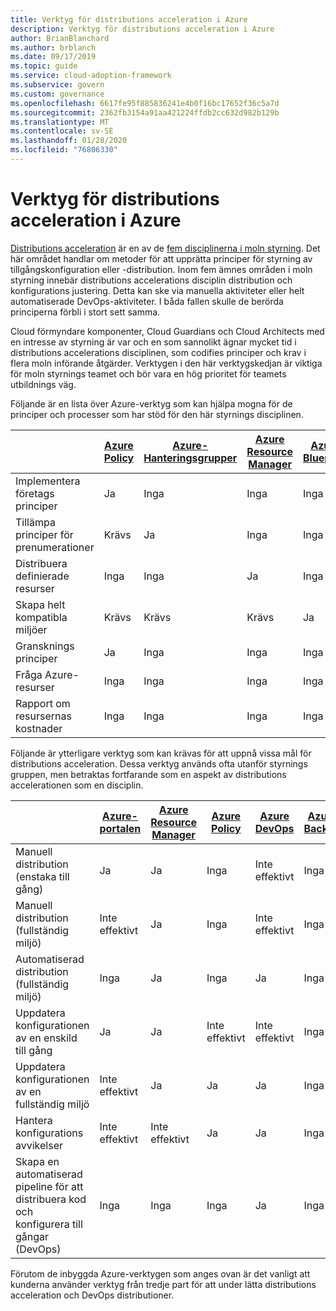 ```yaml
---
title: Verktyg för distributions acceleration i Azure
description: Verktyg för distributions acceleration i Azure
author: BrianBlanchard
ms.author: brblanch
ms.date: 09/17/2019
ms.topic: guide
ms.service: cloud-adoption-framework
ms.subservice: govern
ms.custom: governance
ms.openlocfilehash: 6617fe95f885836241e4b0f16bc17652f36c5a7d
ms.sourcegitcommit: 2362fb3154a91aa421224ffdb2cc632d982b129b
ms.translationtype: MT
ms.contentlocale: sv-SE
ms.lasthandoff: 01/28/2020
ms.locfileid: "76806330"
---
```

# <a name="deployment-acceleration-tools-in-azure"></a>Verktyg för distributions acceleration i Azure

[Distributions acceleration](./index.md) är en av de [fem disciplinerna i moln styrning](../governance-disciplines.md). Det här området handlar om metoder för att upprätta principer för styrning av tillgångskonfiguration eller -distribution. Inom fem ämnes områden i moln styrning innebär distributions accelerations disciplin distribution och konfigurations justering. Detta kan ske via manuella aktiviteter eller helt automatiserade DevOps-aktiviteter. I båda fallen skulle de berörda principerna förbli i stort sett samma.

Cloud förmyndare komponenter, Cloud Guardians och Cloud Architects med en intresse av styrning är var och en som sannolikt ägnar mycket tid i distributions accelerations disciplinen, som codifies principer och krav i flera moln införande åtgärder. Verktygen i den här verktygskedjan är viktiga för moln styrnings teamet och bör vara en hög prioritet för teamets utbildnings väg.

Följande är en lista över Azure-verktyg som kan hjälpa mogna för de principer och processer som har stöd för den här styrnings disciplinen.

|  | [Azure Policy](https://docs.microsoft.com/azure/governance/policy/overview) | [Azure-Hanteringsgrupper](https://docs.microsoft.com/azure/governance/management-groups) | [Azure Resource Manager](https://docs.microsoft.com/azure/azure-resource-manager/resource-group-overview) | [Azure Blueprint](https://docs.microsoft.com/azure/governance/blueprints/overview) | [Azure Resource Graph](https://docs.microsoft.com/azure/governance/resource-graph/overview) | [Azure Cost Management](https://docs.microsoft.com/azure/cost-management) |
|---------|---------|---------|---------|---------|---------|---------|
|Implementera företags principer     |Ja |Inga  |Inga  |Inga | Inga |Inga |
|Tillämpa principer för prenumerationer     |Krävs |Ja  |Inga  |Inga | Inga |Inga |
|Distribuera definierade resurser     |Inga |Inga  |Ja  |Inga | Inga |Inga |
|Skapa helt kompatibla miljöer      |Krävs |Krävs  |Krävs  |Ja | Inga |Inga |
|Gransknings principer      |Ja |Inga  |Inga  |Inga | Inga |Inga |
|Fråga Azure-resurser      |Inga |Inga  |Inga  |Inga |Ja |Inga |
|Rapport om resursernas kostnader      |Inga |Inga  |Inga  |Inga |Inga |Ja |

Följande är ytterligare verktyg som kan krävas för att uppnå vissa mål för distributions acceleration. Dessa verktyg används ofta utanför styrnings gruppen, men betraktas fortfarande som en aspekt av distributions accelerationen som en disciplin.

|  | [Azure-portalen](https://azure.microsoft.com/features/azure-portal)  | [Azure Resource Manager](https://docs.microsoft.com/azure/azure-resource-manager/resource-group-overview)  | [Azure Policy](https://docs.microsoft.com/azure/governance/policy/overview) | [Azure DevOps](https://docs.microsoft.com/azure/devops/index) | [Azure Backup](https://docs.microsoft.com/azure/backup/backup-introduction-to-azure-backup) | [Azure Site Recovery](https://docs.microsoft.com/azure/site-recovery/site-recovery-overview) |
|---------|---------|---------|---------|---------|---------|---------|
|Manuell distribution (enstaka till gång)     | Ja | Ja  | Inga  | Inte effektivt | Inga | Ja |
|Manuell distribution (fullständig miljö)     | Inte effektivt | Ja | Inga  | Inte effektivt | Inga | Ja |
|Automatiserad distribution (fullständig miljö)     | Inga  | Ja  | Inga  | Ja  | Inga | Ja |
|Uppdatera konfigurationen av en enskild till gång     | Ja | Ja | Inte effektivt | Inte effektivt | Inga | Ja – vid replikering |
|Uppdatera konfigurationen av en fullständig miljö     | Inte effektivt | Ja | Ja | Ja  | Inga | Ja – vid replikering |
|Hantera konfigurations avvikelser     | Inte effektivt | Inte effektivt | Ja  | Ja  | Inga | Ja – vid replikering |
|Skapa en automatiserad pipeline för att distribuera kod och konfigurera till gångar (DevOps)     | Inga | Inga | Inga | Ja | Inga | Inga |

Förutom de inbyggda Azure-verktygen som anges ovan är det vanligt att kunderna använder verktyg från tredje part för att under lätta distributions acceleration och DevOps distributioner.
